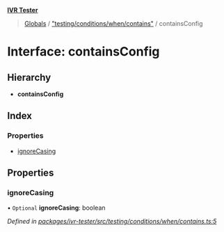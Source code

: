 **[IVR Tester](../README.md)**

> [Globals](../README.md) / ["testing/conditions/when/contains"](../modules/_testing_conditions_when_contains_.md) / containsConfig

# Interface: containsConfig

## Hierarchy

* **containsConfig**

## Index

### Properties

* [ignoreCasing](_testing_conditions_when_contains_.containsconfig.md#ignorecasing)

## Properties

### ignoreCasing

• `Optional` **ignoreCasing**: boolean

*Defined in [packages/ivr-tester/src/testing/conditions/when/contains.ts:5](https://github.com/SketchingDev/ivr-tester/blob/3ff21e1/packages/ivr-tester/src/testing/conditions/when/contains.ts#L5)*
